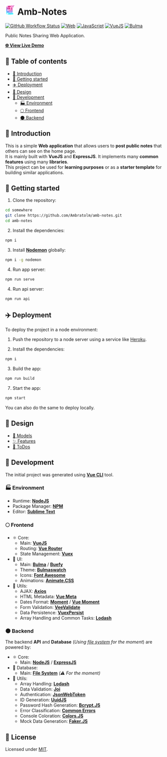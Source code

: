 # ![Icon](./icon.png?raw=true) Amb-Notes

[![GitHub Workflow Status](https://img.shields.io/github/workflow/status/Ambratolm/amb-notes/Node.js%20CI?logo=github)](https://github.com/Ambratolm/amb-notes/actions/workflows/node.js.yml)
[![Web](https://img.shields.io/badge/web-blue?logo=w3c)](https://github.com/topics/web)
[![JavaScript](https://img.shields.io/badge/javaScript-blue?logo=javascript)](https://github.com/topics/javascript)
[![VueJS](https://img.shields.io/github/package-json/dependency-version/Ambratolm/ambratolm-web/vue?logo=vue.js)](https://github.com/topics/vuejs)
[![Bulma](https://img.shields.io/github/package-json/dependency-version/Ambratolm/ambratolm-web/bulma?logo=bulma)](https://github.com/topics/bulma)

Public Notes Sharing Web Application.

[**🌐 View Live Demo**](https://amb-notes.herokuapp.com)

<!-- ![amb-notes-screenshot](/screenshot.gif?raw=true "Screenshot of the app") -->

## 📖 Table of contents

<!-- toc -->

- [📜 Introduction](#-introduction)
- [🏁 Getting started](#-getting-started)
- [✈️ Deployment](#-deployment)
- [📐 Design](#-design)
- [🚀 Development](#-development)
  - [🏭 Environment](#-environment)
  - [🌕 Frontend](#-frontend)
  - [🌑 Backend](#-backend)

<!-- tocstop -->

## 📜 Introduction

This is a simple **Web application** that allows users to **post public notes** that others can see on the home page. <br>
It is mainly built with **VueJS** and **ExpressJS**. It implements many **common features** using many **libraries**. <br>
This project can be used for **learning purposes** or as a **starter template** for building similar applications.

## 🏁 Getting started

1. Clone the repository:

```bash
cd somewhere
git clone https://github.com/Ambratolm/amb-notes.git
cd amb-notes
```

2. Install the dependencies:

```bash
npm i
```

3. Install [**Nodemon**](https://github.com/remy/nodemon/) globally:

```bash
npm i -g nodemon
```

4. Run app server:

```bash
npm run serve
```

4. Run api server:

```bash
npm run api
```

## ✈️ Deployment

To deploy the project in a node environment:

1. Push the repository to a node server using a service like [Heroku](https://heroku.com).

2. Install the dependencies:

```bash
npm i
```

3. Build the app:

```bash
npm run build
```

7. Start the app:

```bash
npm start
```

You can also do the same to deploy locally.

## 📐 Design

- [👚 Models](./docs/models.md)
- [✨ Features](./docs/features.md)
- [📝 ToDos](./docs/todos.md)

## 🚀 Development

The initial project was generated using [**Vue CLI**](https://github.com/vuejs/vue-cli) tool.

### 🏭 Environment

- Runtime: [**NodeJS**](https://github.com/nodejs)
- Package Manager: [**NPM**](https://github.com/npm)
- Editor: [**Sublime Text**](https://www.sublimetext.com)

### 🌕 Frontend

- ⚛️ Core:
  - Main: [**VueJS**](https://github.com/vuejs/vue)
  - Routing: [**Vue Router**](https://github.com/vuejs/vue-router)
  - State Management: [**Vuex**](https://github.com/vuejs/vuex)
- 🎨 UI:
  - Main: [**Bulma**](https://github.com/jgthms/bulma) / [**Buefy**](https://github.com/buefy/buefy)
  - Theme: [**Bulmaswatch**](https://github.com/jenil/bulmaswatch)
  - Icons: [**Font Awesome**](https://github.com/FortAwesome/Font-Awesome)
  - Animations: [**Animate.CSS**](https://github.com/daneden/animate.css)
- 🔧 Utils:
  - AJAX: [**Axios**](https://github.com/axios/axios)
  - HTML Metadata: [**Vue Meta**](https://github.com/nuxt/vue-meta)
  - Dates Format: [**Moment**](https://github.com/moment/moment/) / [**Vue Moment**](https://github.com/brockpetrie/vue-moment)
  - Form Validation: [**VeeValidate**](https://github.com/logaretm/vee-validate)
  - Data Persistence: [**VuexPersist**](https://github.com/championswimmer/vuex-persist)
  - Array Handling and Common Tasks: [**Lodash**](https://github.com/lodash/lodash)

### 🌑 Backend

The backend **API** and **Database** (_Using [file system](https://nodejs.org/api/fs.html) for the moment_) are powered by:

- ⚛️ Core:
  - Main: [**NodeJS**](https://github.com/nodejs/node) / [**ExpressJS**](https://github.com/expressjs/express)
- 💽 Database:
  - Main: [**File System**](https://nodejs.org/api/fs.html) _(⚠️ For the moment)_
- 🔧 Utils:
  - Array Handling: [**Lodash**](https://github.com/lodash/lodash)
  - Data Validation: [**Joi**](https://github.com/hapijs/joi)
  - Authentication: [**JsonWebToken**](https://github.com/auth0/node-jsonwebtoken)
  - ID Generation: [**UuidJS**](https://github.com/uuidjs/uuid)
  - Password Hash Generation: [**Bcrypt.JS**](https://github.com/dcodeIO/bcrypt.js)
  - Error Classification: [**Common Errors**](https://github.com/shutterstock/node-common-errors)
  - Console Coloration: [**Colors.JS**](https://github.com/Marak/colors.js)
  - Mock Data Generation: [**Faker.JS**](https://github.com/marak/Faker.js)

## 📄 License

Licensed under [MIT](./LICENSE).
